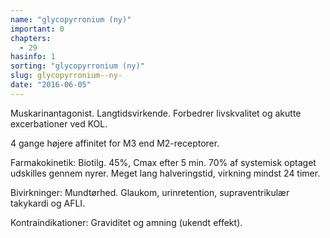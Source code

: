 ```yaml
---
name: "glycopyrronium (ny)"
important: 0
chapters:  
  - 29
hasinfo: 1
sorting: "glycopyrronium (ny)"
slug: glycopyrronium--ny-
date: "2016-06-05"
---
```


Muskarinantagonist. Langtidsvirkende. Forbedrer livskvalitet og akutte excerbationer ved KOL.

4 gange højere affinitet for M3 end M2-receptorer.

Farmakokinetik: Biotilg. 45%, Cmax efter 5 min. 70% af systemisk optaget udskilles gennem nyrer. Meget lang halveringstid, virkning mindst 24 timer.

Bivirkninger: Mundtørhed. Glaukom, urinretention, supraventrikulær takykardi og AFLI.

Kontraindikationer: Graviditet og amning (ukendt effekt).
